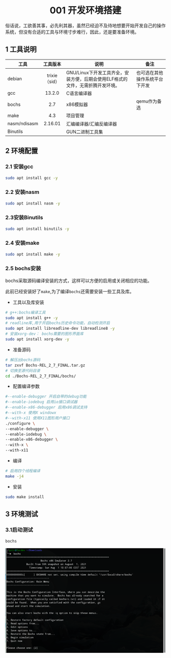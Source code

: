 # <h1 align="center">001 开发环境搭建</h1>

俗话说，工欲善其事，必先利其器，虽然已经迫不及待地想要开始开发自己的操作系统，但没有合适的工具与环境寸步难行，因此，还是要准备环境。

## 1 工具说明

| 工具         |   工具版本    | 说明                                                         | 备注                           |
| ------------ | :-----------: | ------------------------------------------------------------ | ------------------------------ |
| debian       | trixie（sid） | GNU/Linux下开发工具齐全，安装方便，后期会使用ELF格式的文件，无需折腾开发环境。 | 也可选在其他操作系统平台下开发 |
| gcc          |    13.2.0     | C语言编译器                                                  |                                |
| bochs        |      2.7      | x86模拟器                                                    | qemu作为备选                   |
| make         |      4.3      | 项目管理                                                     |                                |
| nasm/ndisasm |    2.16.01    | 汇编编译器/汇编反编译器                                      |                                |
| Binutils     |               | GUN二进制工具集                                              |                                |

## 2 环境配置

### 2.1 安装gcc

```bash
sudo apt install gcc -y
```

### 2.2 安装nasm

```bash
sudo apt install nasm -y
```

### 2.3安装Binutils

```bash
sudo apt install binutils -y
```

### 2.4 安装make

```bash
sudo apt install make -y
```

### 2.5 bochs安装

bochs采取源码编译安装的方式，这样可以方便的启用或关闭相应的功能。

此前已经安装好了`make`,为了编译`bochs`还需要安装一些工具及库。

* 工具以及库安装

```bash
# g++:bochs编译工具
sudo apt install g++ -y
# readline库,用于开启bochs历史命令功能，自动检测开启
sudo apt install libreadline-dev libreadline8 -y
# 安装xorg-dev： bochs需要的图形界面库
sudo apt install xorg-dev -y
```

* 准备源码

```bash
# 解压出bochs源码
tar zxvf Bochs-REL_2_7_FINAL.tar.gz
# 切换至源代码目录
cd ./Bochs-REL_2_7_FINAL/bochs/
```



* 配置编译参数

```bash
#--enable-debugger 开启自带的debug功能
#--enable-iodebug 启用io接口调试器
#--enable-x86-debugger 启用x86调试支持
#--with-x 使用X windowx
#--with-x11 使用X11图形用户接口
./configure \
--enable-debugger \
--enable-iodebug \
--enable-x86-debugger \
--with-x \
--with-x11
```

* 编译

```bash
# 启用四个线程编译
make -j4
```

* 安装

```bash
sudo make install
```

## 3 环境测试

### 3.1启动测试

```bash
bochs
```

![启动bochs](./img/N001_startBochs.png)